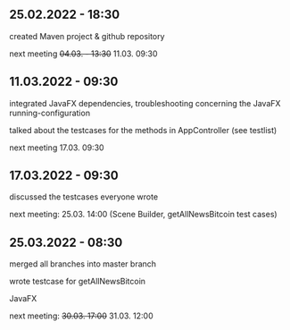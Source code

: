## 25.02.2022 - 18:30 ##

created Maven project & github repository

next meeting ~~04.03. - 13:30~~ 11.03. 09:30


## 11.03.2022 - 09:30 ##

integrated JavaFX dependencies, troubleshooting concerning the JavaFX running-configuration

talked about the testcases for the methods in AppController (see testlist)

next meeting 17.03. 09:30


## 17.03.2022 - 09:30 ##

discussed the testcases everyone wrote

next meeting: 25.03. 14:00 (Scene Builder, getAllNewsBitcoin test cases)


## 25.03.2022 - 08:30 ##

merged all branches into master branch

wrote testcase for getAllNewsBitcoin

JavaFX

next meeting: ~~30.03. 17:00~~ 31.03. 12:00 
